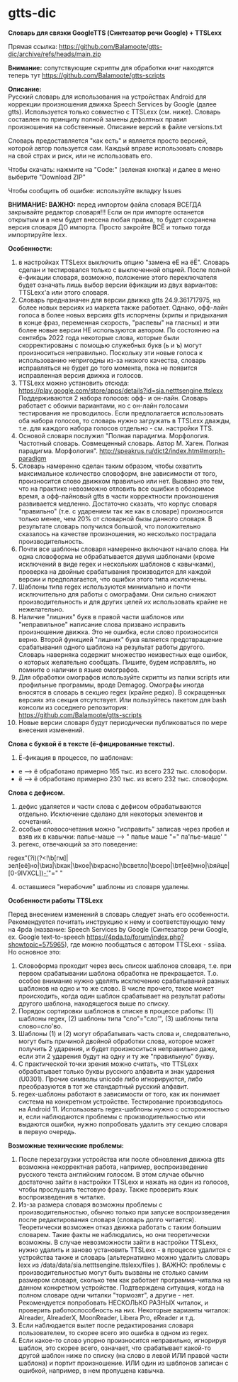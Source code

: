 # gtts-dic
<b>Словарь для связки GoogleTTS (Синтезатор речи Google) + TTSLexx</b>

Прямая ссылка: https://github.com/Balamoote/gtts-dic/archive/refs/heads/main.zip

<b>Внимание:</b> сопутствующие скрипты для обработки книг находятся теперь тут https://github.com/Balamoote/gtts-scripts

<b>Описание:</b></br>
Русский словарь для использования на устройствах Android для коррекции произношения движка Speech Services by Google (далее gtts). Используется только совместно с TTSLexx (см. ниже). Словарь составлен по принципу полной замены дефолтных правил произношения на собственные. Описание версий в файле versions.txt

Словарь предоставляется "как есть" и является просто версией, которой автор пользуется сам. Каждый вправе использовать словарь на свой страх и риск, или не использовать его.

Чтобы скачать: нажмите на "Code:" (зеленая кнопка) и далее в меню выберите "Download ZIP"

Чтобы сообщить об ошибке: используйте вкладку Issues

<b>ВНИМАНИЕ: ВАЖНО:</b> перед импортом файла словаря ВСЕГДА закрывайте редактор словаря!!! Если он при импорте останется открытым и в нем будет внесена любая правка, то будет сохранена версия словаря ДО импорта. Просто закройте ВСЁ и только тогда импортируйте lexx.

<b>Особенности:</b>
1. в настройках TTSLexx выключить опцию "замена еЕ на ёЁ". Словарь сделан и тестировался только с выключенной опцией. После полной ё-фикации словаря, возможно, положение этого переключателя будет означать лишь выбор версии ёфикации из двух вариантов: TTSLexx'а или этого словаря.
2. Словарь предназначен для версии движка gtts 24.9.361717975, на более новых версиях из маркета также работает. Однако, офф-лайн голоса в более новых версиях gtts испорчены (хрипы и придыхания в конце фраз, переменная скорость, "распевы" на гласных) и эти более новые версии НЕ используются автором.
По состоянию на сентябрь 2022 года некоторые слова, которые были скорректированы с помощью служебных букв (ь и ъ) могут произноситься неправильно. Поскольку эти новые голоса к использованию непригодны из-за низкого качества, словарь исправляться не будет до того момента, пока не появится исправленная версия движка и голосов.
3. TTSLexx можно установить отсюда: https://play.google.com/store/apps/details?id=sia.netttsengine.ttslexx Поддерживаются 2 набора голосов: офф- и он-лайн. Словарь работает с обоими вариантами, но с он-лайн голосами тестирования не проводилось. Если предполагается использовать оба набора голосов, то словарь нужно загружать в TTSLexx дважды, т.е. для каждого набора голосов отдельно - см. настройки TTS.
4. Основой словаря послужил "Полная парадигма. Морфология. Частотный словарь. Совмещенный словарь. Автор М. Хаген. Полная парадигма. Морфология". http://speakrus.ru/dict2/index.htm#morph-paradigm
5. Словарь намеренно сделан таким образом, чтобы охватить максимальное количество словоформ, вне зависимости от того, произносится слово движком правильно или нет. Вызвано это тем, что на практике невозможно отловить все ошибки в обозримое время, а офф-лайновый gtts в части корректности произношения развивается медленно. Достаточно сказать, что корпус словаря "правильно" (т.е. с ударением так же как в словаре) произносится только менее, чем 20% от словарной бызы данного словаря. В результате словарь получился большой, что положительно сказалось на качестве произношения, но несколько пострадала производительность.
6. Почти все шаблоны словаря намеренно включают начало слова. Ни одна словоформа не обрабатывается двумя шаблонами (кроме исключений в виде regex и нескольких шаблонов с кавычками), проверка на двойные срабатывания производится для каждой версии и предполагается, что ошибки этого типа исключены.
7. Шаблоны типа regex используются минимально и почти исключительно для работы с омографами. Они сильно снижают производительность и для других целей их использовать крайне не нежелательно.
8. Наличие "лишних" букв в правой части шаблонов или "неправильное" написание слова призвано исправить произношение движка. Это не ошибка, если слово произносится верно. Второй функцией "лишних" букв является предотвращение срабатывания одного шаблона на результат работы другого.
Словарь наверняка содержит множество неизвестных еще ошибок, о которых желательно сообщать. Пишите, будем исправлять, но помните о наличии в языке омографов.
9. Для обработки омографов используйте скрипты из папки scripts или профильные программы, вроде Demagog. Омографы иногда вносятся в словарь в секцию regex (крайне редко). В сокращенных версиях эта секция отсутствует. Или пользуйтесь пакетом для bash консоли из соседнего репозитория: https://github.com/Balamoote/gtts-scripts 
10. Новые версии словаря будут периодически публиковаться по мере внесения изменений.

<b>Слова с буквой ё в тексте (ё-фицированные тексты).</b>
1. Ё-фикация в процессе, по шаблонам:
- e --> ё обработано примерно 165 тыс. из всего 232 тыс. словоформ.
- ё --> ё обработано примерно 230 тыс. из всего 232 тыс. словоформ.

<b>Слова с дефисом.</b>
1. дефис удаляется и части слова с дефисом обрабатываются отдельно. Исключение сделано для некоторых элементов и сочетаний.
2. особые словосочетания можно "исправить" записав через пробел и взяв их в кавычки: папье-маше --> " папье маше "=" па'пье-маше' "
3. регекс, отвечающий за это поведение:

regex"(?i)(?<!\b[гм]|зел[её]но|\bиз|\bкак|\bкое|\bкрасно|\bсветло|\bсеро|\bт[её]мно|\bяйце|[0-9IVXCL])[-'](?!то\b|таки|временн|образн|[ст]воему\b|моему\b)"=" "

4. оставшиеся "нерабочие" шаблоны из словаря удалены.

<b>Особенности работы TTSLexx</b>

Перед внесением изменений в словарь следует знать его особенности. Рекомендуется почитать инструкцию к нему и соответствующую тему на 4pda (название: Speech Services by Google (Синтезатор речи Google, ex. Google text-to-speech https://4pda.to/forum/index.php?showtopic=575965), где можно пообщаться с автором TTSLexx - ssiiaa. Но основное это:
1. Словоформа проходит через весь список шаблонов словаря, т.е. при первом срабатывании шаблона обработка не прекращается. Т.о. особое внимание нужно уделять исключению срабатываний разных шаблонов на одно и то же слово. В числе прочего, такое может происходить, когда один шаблон срабатывает на результат работы другого шаблона, находящегося выше по списку.
2. Порядок сортировки шаблонов в списке в процессе работы: (1) шаблоны regex, (2) шаблоны типа "сло"="сло'", (3) шаблоны типа слово=сло'во.
3. Шаблоны (1) и (2) могут обрабатывать часть слова и, следовательно, могут быть причиной двойной обработки слова, которое может получить 2 ударения, и будет произноситься неправильно даже, если эти 2 ударения будут на одну и ту же "правильную" букву.
4. С практической точки зрения можно считать, что TTSLexx обрабатывает только буквы русского алфавита и знак ударения (U0301). Прочие символы unicode либо игнорируются, либо преобразуются в тот же стандартный русский алфавит.
5. regex-шаблоны работают в зависимости от того, как их понимает система на конкретном устройстве. Тестирование производилось на Android 11. Использовать regex-шаблоны нужно с осторожностью и, если наблюдаются проблемы с производительностью или выдаются ошибки, нужно попробовать удалить эту секцию словаря в первую очередь.

<b>Возможные технические проблемы:</b>

1. После перезагрузки устройства или после обновления движка gtts возможна некорректная работа, например, воспроизведение русского текста английским голосом. В этом случае обычно достаточно зайти в настройки TTSLexx и нажать на один из голосов, чтобы прослушать тестовую фразу. Также проверить язык воспроизведения в читалке.
2. Из-за размера словаря возможны проблемы с производительностью, обычно только при запуске воспроизведения после редактирования словаря (словарь долго читается). Теоретически возможен отказ движка работать с таким большим словарем. Такие факты не наблюдались, но они теоретически возможны. В случае невозможности зайти в настройки TTSLexx, нужно удалить и заново установить TTSLexx - в процессе удалится с устройства также и словарь (альтернативно можно удалить словарь lexx из /data/data/sia.netttsengine.ttslexx/files ).
ВАЖНО: проблемы с производительностью могут быть вызваны не столько самим размером словаря, сколько тем как работает программа-читалка на данном конкретном устройстве. Подтверждена ситуация, когда на полном словаре одни читалки "тормозят", а другие - нет. Рекомендуется попробовать НЕСКОЛЬКО РАЗНЫХ читалок, и проверить работоспособность на них. Некоторые варианты читалок: Alreader, AlreaderX, MoonReader, Libera Pro, eReader и т.д. 
3. Если наблюдается вылет после редактирования словаря пользователем, то скорее всего это ошибка в одном из regex.
4. Если какое-то слово упорно произносится неправильно, игнорируя шаблон, это скорее всего, означает, что срабатывает какой-то другой шаблон ниже по списку (на слово в левой ИЛИ правой части шаблона) и портит произношение. ИЛИ один из шаблонов записан с ошибкой, например, в нем пропущена кавычка.
